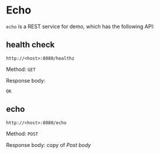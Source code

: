 # Echo

`echo` is a REST service for demo, which has the following API:

## health check
```
http://<host>:8080/healthz
```
Method: `GET`

Response body:
```
OK
```

## echo
```
http://<host>:8080/echo
```
Method: `POST`

Response body:  copy of *Post body*
